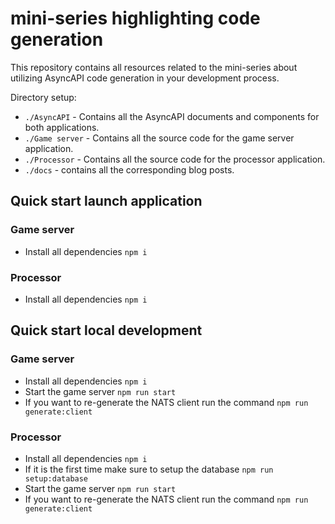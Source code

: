 # mini-series highlighting code generation

This repository contains all resources related to the mini-series about utilizing AsyncAPI code generation in your development process.

Directory setup:
- `./AsyncAPI` - Contains all the AsyncAPI documents and components for both applications.
- `./Game server` - Contains all the source code for the game server application.
- `./Processor` - Contains all the source code for the processor application.
- `./docs` - contains all the corresponding blog posts.

## Quick start launch application

### Game server

* Install all dependencies `npm i`

### Processor 

* Install all dependencies `npm i`




## Quick start local development

### Game server

* Install all dependencies `npm i`
* Start the game server `npm run start`
* If you want to re-generate the NATS client run the command `npm run generate:client`

### Processor 

* Install all dependencies `npm i`
* If it is the first time make sure to setup the database `npm run setup:database`
* Start the game server `npm run start`
* If you want to re-generate the NATS client run the command `npm run generate:client`


